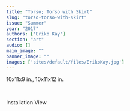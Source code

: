 ```yaml
---
title: "Torso; Torso with Skirt"
slug: "torso-torso-with-skirt"
issue: "Summer"
year: "2017"
authors: ['Eriko Kay']
section: "art"
audio: []
main_image: ""
banner_image: ""
images: ['sites/default/files/ErikoKay.jpg']
---
```

10x11x9 in., 10x11x12 in.

  

 Installation View

